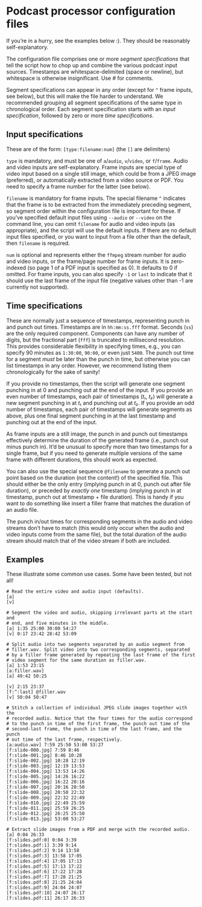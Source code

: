 Podcast processor configuration files
=====================================

If you’re in a hurry, see the examples below :). They should be reasonably self-explanatory.

The configuration file comprises one or more *segment specifications* that tell the script how to chop up and combine the various podcast input sources. Timestamps are whitespace-delimited (space or newline), but whitespace is otherwise insignificant. Use # for comments.

Segment specifications can appear in any order (except for `^` frame inputs, see below), but this will make the file harder to understand. We recommended grouping all segment specifications of the same type in chronological order. Each segment specification starts with an *input specification*, followed by zero or more *time specifications*.


Input specifications
--------------------

These are of the form: `[type:filename:num]` (the `[]` are delimiters)

`type` is mandatory, and must be one of `a`/`audio`, `v`/`video`, or `f`/`frame`. Audio and video inputs are self-explanatory. Frame inputs are special type of video input based on a single still image, which could be from a JPEG image (preferred), or automatically extracted from a video source or PDF. You need to specify a frame number for the latter (see below).

`filename` is mandatory for frame inputs. The special filename `^` indicates that the frame is to be extracted from the immediately preceding segment, so segment order within the configuration file is important for these. If you’ve specified default input files using `--audio` or `--video` on the command line, you can omit `filename` for audio and video inputs (as appropriate), and the script will use the default inputs. If there are no default input files specified, or you want to input from a file other than the default, then `filename` is required.

`num` is optional and represents either the `ffmpeg` stream number for audio and video inputs, or the frame/page number for frame inputs. It is zero-indexed (so page 1 of a PDF input is specified as 0). It defaults to 0 if omitted. For frame inputs, you can also specify `-1` or `last` to indicate that it should use the last frame of the input file (negative values other than -1 are currently not supported).


Time specifications
-------------------

These are normally just a sequence of timestamps, representing punch in and punch out times. Timestamps are in `hh:mm:ss.fff` format. Seconds (`ss`) are the only required component. Components can have any number of digits, but the fractional part (`fff`) is truncated to millisecond resolution. This provides considerable flexibility in specifying times, e.g., you can specify 90 minutes as `1:30:00`, `90:00`, or even just `5400`. The punch out time for a segment *must* be later than the punch in time, but otherwise you can list timestamps in any order. However, we recommend listing them chronologically for the sake of sanity!

If you provide no timestamps, then the script will generate one segment punching in at 0 and punching out at the end of the input. If you provide an even number of timestamps, each pair of timestamps (*t₁*, *t₂*) will generate a new segment punching in at *t₁* and punching out at *t₂*. If you provide an odd number of timestamps, each pair of timestamps will generate segments as above, plus one final segment punching in at the last timestamp and punching out at the end of the input.

As frame inputs are a still image, the punch in and punch out timestamps effectively determine the duration of the generated frame (i.e., punch out minus punch in). It’d be unusual to specify more than two timestamps for a single frame, but if you need to generate multiple versions of the same frame with different durations, this should work as expected.

You can also use the special sequence `@filename` to generate a punch out point based on the duration (not the content!) of the specified file. This should either be the only entry (implying punch in at 0, punch out after file duration), or preceded by *exactly one* timestamp (implying punch in at timestamp, punch out at timestamp + file duration). This is handy if you want to do something like insert a filler frame that matches the duration of an audio file.

The punch in/out times for corresponding segments in the audio and video streams don’t have to match (this would only occur when the audio and video inputs come from the same file), but the total duration of the audio stream should match that of the video stream if both are included.


Examples
--------

These illustrate some common use cases. Some have been tested, but not all!


```
# Read the entire video and audio input (defaults).
[a]
[v]
```

```
# Segment the video and audio, skipping irrelevant parts at the start and
# end, and five minutes in the middle.
[a] 1:35 25:00 30:00 54:27
[v] 0:17 23:42 28:42 53:09
```

```
# Split audio into two segments separated by an audio segment from
# filler.wav. Split video into two corresponding segments, separated
# by a filler frame generated by repeating the last frame of the first
# video segment for the same duration as filler.wav.
[a] 1:53 23:15
[a:filler.wav]
[a] 49:42 50:25

[v] 2:15 23:37
[f:^:last] @filler.wav
[v] 50:04 50:47
```

```
# Stitch a collection of individual JPEG slide images together with the
# recorded audio. Notice that the four times for the audio correspond
# to the punch in time of the first frame, the punch out time of the
# second-last frame, the punch in time of the last frame, and the punch
# out time of the last frame, respectively.
[a:audio.wav] 7:59 25:50 53:00 53:27
[f:slide-000.jpg] 7:59 8:46
[f:slide-001.jpg] 8:46 10:28
[f:slide-002.jpg] 10:28 12:19
[f:slide-003.jpg] 12:19 13:53
[f:slide-004.jpg] 13:53 14:26
[f:slide-005.jpg] 14:26 16:22
[f:slide-006.jpg] 16:22 20:16
[f:slide-007.jpg] 20:16 20:50
[f:slide-008.jpg] 20:50 22:32
[f:slide-009.jpg] 22:32 22:49
[f:slide-010.jpg] 22:49 25:59
[f:slide-011.jpg] 25:59 26:25
[f:slide-012.jpg] 26:25 25:50
[f:slide-013.jpg] 53:00 53:27
```

```
# Extract slide images from a PDF and merge with the recorded audio.
[a] 0:04 26:33
[f:slides.pdf:0] 0:04 3:39
[f:slides.pdf:1] 3:39 9:14
[f:slides.pdf:2] 9:14 13:58
[f:slides.pdf:3] 13:58 17:05
[f:slides.pdf:4] 17:05 17:13
[f:slides.pdf:5] 17:13 17:22
[f:slides.pdf:6] 17:22 17:28
[f:slides.pdf:7] 17:28 21:25
[f:slides.pdf:8] 21:25 24:04
[f:slides.pdf:9] 24:04 24:07
[f:slides.pdf:10] 24:07 26:17
[f:slides.pdf:11] 26:17 26:33
```
